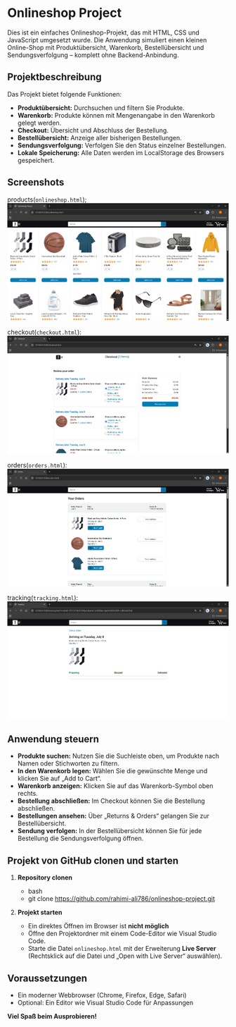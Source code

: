 # Onlineshop Project

Dies ist ein einfaches Onlineshop-Projekt, das mit HTML, CSS und JavaScript umgesetzt wurde. Die Anwendung simuliert einen kleinen Online-Shop mit Produktübersicht, Warenkorb, Bestellübersicht und Sendungsverfolgung – komplett ohne Backend-Anbindung.

## Projektbeschreibung

Das Projekt bietet folgende Funktionen:

- **Produktübersicht:** Durchsuchen und filtern Sie Produkte.
- **Warenkorb:** Produkte können mit Mengenangabe in den Warenkorb gelegt werden.
- **Checkout:** Übersicht und Abschluss der Bestellung.
- **Bestellübersicht:** Anzeige aller bisherigen Bestellungen.
- **Sendungsverfolgung:** Verfolgen Sie den Status einzelner Bestellungen.
- **Lokale Speicherung:** Alle Daten werden im LocalStorage des Browsers gespeichert.

## Screenshots

products(`onlineshop.html`);
![products](screenshots/products.png)

checkout(`checkout.html`):
![checkout](screenshots/checkout.png)

orders(`orders.html`):
![orders](screenshots/orders.png)

tracking(`tracking.html`):
![tracking](screenshots/track.png)

## Anwendung steuern

- **Produkte suchen:** Nutzen Sie die Suchleiste oben, um Produkte nach Namen oder Stichworten zu filtern.
- **In den Warenkorb legen:** Wählen Sie die gewünschte Menge und klicken Sie auf „Add to Cart“.
- **Warenkorb anzeigen:** Klicken Sie auf das Warenkorb-Symbol oben rechts.
- **Bestellung abschließen:** Im Checkout können Sie die Bestellung abschließen.
- **Bestellungen ansehen:** Über „Returns & Orders“ gelangen Sie zur Bestellübersicht.
- **Sendung verfolgen:** In der Bestellübersicht können Sie für jede Bestellung die Sendungsverfolgung öffnen.

## Projekt von GitHub clonen und starten

1. **Repository clonen**
   - bash
   - git clone https://github.com/rahimi-ali786/onlineshop-project.git
  
2. **Projekt starten**
   - Ein direktes Öffnen im Browser ist **nicht möglich**
   - Öffne den Projektordner mit einem Code-Editor wie Visual Studio Code.
   - Starte die Datei `onlineshop.html` mit der Erweiterung **Live Server** (Rechtsklick auf die Datei und „Open with Live Server“ auswählen).

## Voraussetzungen
- Ein moderner Webbrowser (Chrome, Firefox, Edge, Safari)
- Optional: Ein Editor wie Visual Studio Code für Anpassungen

**Viel Spaß beim Ausprobieren!**